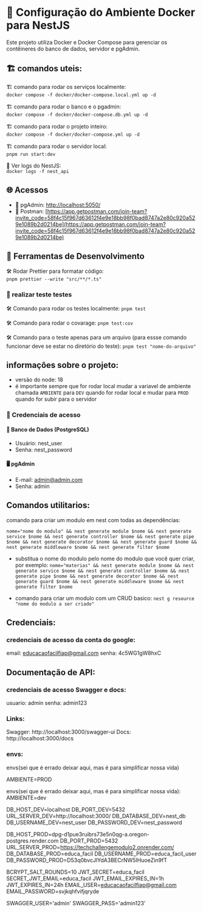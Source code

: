 # 🚀 Configuração do Ambiente Docker para NestJS

Este projeto utiliza Docker e Docker Compose para gerenciar os contêineres do banco de dados, servidor e pgAdmin.

## 🏗 comandos uteis:
🏗 comando para rodar os serviços localmente:<br>
``docker compose -f docker/docker-compose.local.yml up -d``

🏗 comando para rodar o banco e o pgadmin:<br>
``docker compose -f docker/docker-compose.db.yml up -d``

🏗 comando para rodar o projeto inteiro:<br>
``docker compose -f docker/docker-compose.yml up -d``

🏗 comando para rodar o servidor local:<br>
``pnpm run start:dev``

📜 Ver logs do NestJS:<br>
``docker logs -f nest_api``

## 🌐 Acessos
- 🔗 pgAdmin: [http://localhost:5050/](http://localhost:5050/)
- 🔗 Postman: [https://app.getpostman.com/join-team?invite_code=58f4c15f967d63612f4e9e18bb98f0bad8747a2e80c920a529e1089b2d0214be](https://app.getpostman.com/join-team?invite_code=58f4c15f967d63612f4e9e18bb98f0bad8747a2e80c920a529e1089b2d0214be)

## 🔧 Ferramentas de Desenvolvimento
🛠 Rodar Prettier para formatar código:<br>
``pnpm prettier --write "src/**/*.ts"``

### 🔧 realizar teste testes
🛠 Comando para rodar os testes localmente:
``pnpm test``

🛠 Comando para rodar o covarage:
``pnpm test:cov``

🛠 Comando para o teste apenas para um arquivo (para essse comando funcionar deve se estar no diretório do teste):
``pnpm test "nome-do-arquivo"``


## informações sobre o projeto:

- versão do node: 18
- é importante sempre que for rodar local mudar a variavel de ambiente chamada `AMBIENTE` para `DEV` quando for rodar local e mudar para `PROD` quando for subir para o servidor
### 🔑 Credenciais de acesso

#### 🏦 Banco de Dados (PostgreSQL)
- Usuário: nest_user
- Senha: nest_password

#### 🖥 pgAdmin
- E-mail: admin@admin.com
- Senha: admin 

## Comandos utilitarios:
comando para criar um modulo em nest com todas as dependências:

``nome="nome do modulo" && nest generate module $nome && nest generate service $nome && nest generate controller $nome && nest generate pipe $nome && nest generate decorator $nome && nest generate guard $nome && nest generate middleware $nome && nest generate filter $nome ``

- substitua o nome do modulo pelo nome do modulo que você quer criar, por exemplo:
`nome="materias" && nest generate module $nome && nest generate service $nome && nest generate controller $nome && nest generate pipe $nome && nest generate decorator $nome && nest generate guard $nome && nest generate middleware $nome && nest generate filter $nome`

- comando para criar um modulo com um CRUD basico:
``nest g resource "nome do modulo a ser criado"``

## Credenciais:


### credenciais de acesso da conta do google:
email: educacaofacilfiap@gmail.com
senha: 4c5WG1gW8hxC


## Documentação de API:

### credenciais de acesso Swagger e docs:
usuario: admin 
senha: admin123

### Links:
Swagger: http://localhost:3000/swagger-ui
Docs: http://localhost:3000/docs


### envs:
envs(sei que é errado deixar aqui, mas é para simplificar nossa vida) 

AMBIENTE=PROD

        

envs(sei que é errado deixar aqui, mas é para simplificar nossa vida):
AMBIENTE=dev

DB_HOST_DEV=localhost
DB_PORT_DEV=5432
URL_SERVER_DEV=http://localhost:3000/
DB_DATABASE_DEV=nest_db
DB_USERNAME_DEV=nest_user
DB_PASSWORD_DEV=nest_password


DB_HOST_PROD=dpg-d1pue3ruibrs73e5n0qg-a.oregon-postgres.render.com
DB_PORT_PROD=5432
URL_SERVER_PROD=https://techchallengemodulo2.onrender.com/
DB_DATABASE_PROD=educa_facil
DB_USERNAME_PROD=educa_facil_user
DB_PASSWORD_PROD=D53q0bvcJlYdA3BECrNW5IHuoeZin9fT


BCRYPT_SALT_ROUNDS=10
JWT_SECRET=educa_facil
SECRET_JWT_EMAIL=educa_facil
JWT_EMAIL_EXPIRES_IN=1h
JWT_EXPIRES_IN=24h
EMAIL_USER=educacaofacilfiap@gmail.com
EMAIL_PASSWORD=svjkqhfvifjqryde

SWAGGER_USER='admin'
SWAGGER_PASS='admin123'